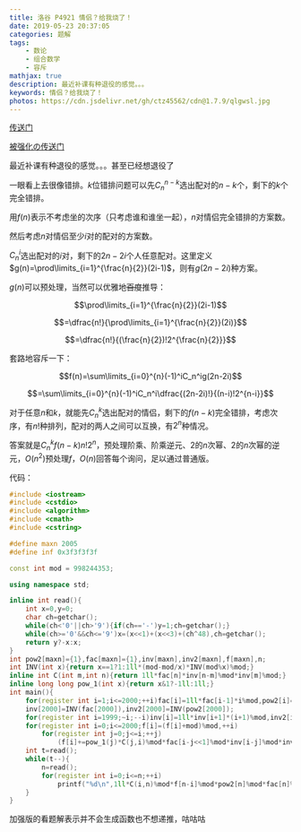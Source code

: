 ```yaml
---
title: 洛谷 P4921 情侣？给我烧了！
date: 2019-05-23 20:37:05
categories: 题解
tags:
	- 数论
	- 组合数学
	- 容斥
mathjax: true
description: 最近补课有种退役的感觉。。。
keywords: 情侣？给我烧了！
photos: https://cdn.jsdelivr.net/gh/ctz45562/cdn@1.7.9/qlgwsl.jpg
---
```


[传送门](https://www.luogu.org/problemnew/show/P4921)

[被强化の传送门](https://www.luogu.org/problemnew/show/P4931)

最近补课有种退役的感觉。。。<span class="spoiler">甚至已经想退役了</span>

<!--more-->

一眼看上去很像错排。$k$位错排问题可以先$C_n^{n-k}$选出配对的$n-k$个，剩下的$k$个完全错排。

用$f(n)$表示不考虑坐的次序（只考虑谁和谁坐一起），$n$对情侣完全错排的方案数。

然后考虑$n$对情侣至少$i$对的配对的方案数。

$C_n^i$选出配对的$i$对，剩下的$2n-2i$个人任意配对。这里定义$g(n)=\prod\limits_{i=1}^{\frac{n}{2}}(2i-1)$，则有$g(2n-2i)$种方案。

$g(n)$可以预处理，当然可以优雅地~~百度~~推导：

$$\prod\limits_{i=1}^{\frac{n}{2}}(2i-1)$$

$$=\dfrac{n!}{\prod\limits_{i=1}^{\frac{n}{2}}(2i)}$$

$$=\dfrac{n!}{(\frac{n}{2})!2^{\frac{n}{2}}}$$

套路地容斥一下：

$$f(n)=\sum\limits_{i=0}^{n}(-1)^iC_n^ig(2n-2i)$$

$$=\sum\limits_{i=0}^{n}(-1)^iC_n^i\dfrac{(2n-2i)!}{(n-i)!2^{n-i}}$$

对于任意$n$和$k$，就能先$C_n^k$选出配对的情侣，剩下的$f(n-k)$完全错排，考虑次序，有$n!$种排列，配对的两人之间可以互换，有$2^n$种情况。

答案就是$C_n^kf(n-k)n!2^n$，预处理阶乘、阶乘逆元、$2$的$n$次幂、$2$的$n$次幂的逆元，$O(n^2)$预处理$f$，$O(n)$回答每个询问，足以通过普通版。

代码：

```cpp
#include <iostream>
#include <cstdio>
#include <algorithm>
#include <cmath>
#include <cstring>

#define maxn 2005
#define inf 0x3f3f3f3f

const int mod = 998244353;

using namespace std;

inline int read(){
    int x=0,y=0;
    char ch=getchar();
    while(ch<'0'||ch>'9'){if(ch=='-')y=1;ch=getchar();}
    while(ch>='0'&&ch<='9')x=(x<<1)+(x<<3)+(ch^48),ch=getchar();
    return y?-x:x;
}
int pow2[maxn]={1},fac[maxn]={1},inv[maxn],inv2[maxn],f[maxn],n;
int INV(int x){return x==1?1:1ll*(mod-mod/x)*INV(mod%x)%mod;}
inline int C(int m,int n){return 1ll*fac[n]*inv[n-m]%mod*inv[m]%mod;}
inline long long pow_1(int x){return x&1?-1ll:1ll;}
int main(){
    for(register int i=1;i<=2000;++i)fac[i]=1ll*fac[i-1]*i%mod,pow2[i]=(pow2[i-1]<<1)%mod;
    inv[2000]=INV(fac[2000]),inv2[2000]=INV(pow2[2000]);
    for(register int i=1999;~i;--i)inv[i]=1ll*inv[i+1]*(i+1)%mod,inv2[i]=(inv2[i+1]<<1)%mod;
    for(register int i=0;i<=2000;f[i]=(f[i]+mod)%mod,++i)
        for(register int j=0;j<=i;++j)
            (f[i]+=pow_1(j)*C(j,i)%mod*fac[i-j<<1]%mod*inv[i-j]%mod*inv2[i-j]%mod)%=mod;
    int t=read();
    while(t--){
        n=read();
        for(register int i=0;i<=n;++i)
            printf("%d\n",1ll*C(i,n)%mod*f[n-i]%mod*pow2[n]%mod*fac[n]%mod);
    }
}
```

加强版的看题解表示并不会生成函数也不想递推，咕咕咕
